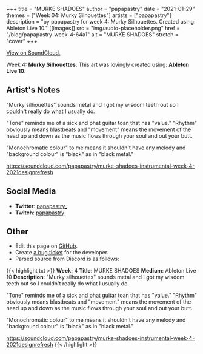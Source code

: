 +++
title =       "MURKE SHADOES"
author =      "papapastry"
date =        "2021-01-29"
themes =      ["Week 04: Murky Silhouettes"]
artists =     ["papapastry"]
description = "by papapastry for week 4: Murky Silhouettes. Created using: Ableton Live 10."
[[images]]
              src = "img/audio-placeholder.png"
              href = "/blog/papapastry-week-4-64a1"
              alt = "MURKE SHADOES"
              stretch = "cover"
+++


[View on SoundCloud.](https://soundcloud.com/papapastry/murke-shadoes-instrumental-week-4-2021designrefresh)


Week 4: **Murky Silhouettes**. This art was lovingly created using: **Ableton Live 10**.

## Artist's Notes

"Murky silhouettes" sounds metal and I got my wisdom teeth out so I couldn't really do what I usually do.

"Tone" reminds me of a sick and phat guitar toan that has "value." "Rhythm" obviously means blastbeats and "movement" means the movement of the head up and down as the music flows through your soul and out your butt.

"Monochromatic colour" to me means it shouldn't have any melody and "background colour" is "black" as in "black metal."

https://soundcloud.com/papapastry/murke-shadoes-instrumental-week-4-2021designrefresh

## Social Media

- **Twitter**: <a href='https://twitter.com/papapastry_' target='_blank'>papapastry_</a>
- **Twitch**: <a href='https://twitch.tv/papapastry' target='_blank'>papapastry</a>


## Other

- Edit this page on [GitHub](https://github.com/teaminkling/web-refresh/edit/main/content/blog/papapastry-week-4-64a1.md).
- Create [a bug ticket](https://github.com/teaminkling/web-refresh/issues/new?assignees=&labels=bug&template=problem-report.md&title=) for the developer.
- Parsed source from Discord is as follows:

{{< highlight txt >}}
**Week:** 4
**Title**: MURKE SHADOES
**Medium**: Ableton Live 10
**Description**: "Murky silhouettes" sounds metal and I got my wisdom teeth out so I couldn't really do what I usually do.

"Tone" reminds me of a sick and phat guitar toan that has "value." "Rhythm" obviously means blastbeats and "movement" means the movement of the head up and down as the music flows through your soul and out your butt.

"Monochromatic colour" to me means it shouldn't have any melody and "background colour" is "black" as in "black metal."

https://soundcloud.com/papapastry/murke-shadoes-instrumental-week-4-2021designrefresh
{{< /highlight >}}